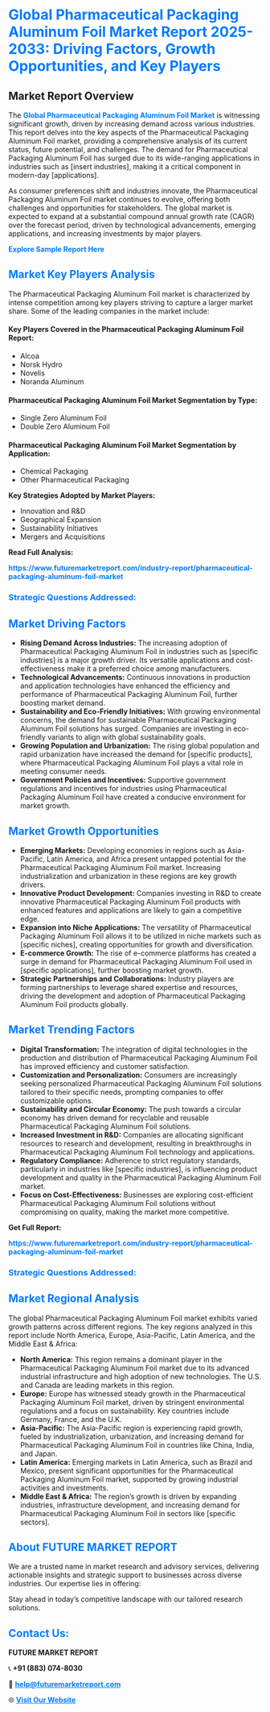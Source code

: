 <h1 style="color: #007BFF;">Global Pharmaceutical Packaging Aluminum Foil Market Report 2025-2033: Driving Factors, Growth Opportunities, and Key Players</h1>

<section id="overview">
<h2>Market Report Overview</h2>
<p>The <a href="https://www.futuremarketreport.com/industry-report/pharmaceutical-packaging-aluminum-foil-market" style="color: #007BFF; text-decoration: none;"><strong>Global Pharmaceutical Packaging Aluminum Foil Market</strong></a> is witnessing significant growth, driven by increasing demand across various industries. This report delves into the key aspects of the Pharmaceutical Packaging Aluminum Foil market, providing a comprehensive analysis of its current status, future potential, and challenges. The demand for Pharmaceutical Packaging Aluminum Foil has surged due to its wide-ranging applications in industries such as [insert industries], making it a critical component in modern-day [applications].</p>
<p>As consumer preferences shift and industries innovate, the Pharmaceutical Packaging Aluminum Foil market continues to evolve, offering both challenges and opportunities for stakeholders. The global market is expected to expand at a substantial compound annual growth rate (CAGR) over the forecast period, driven by technological advancements, emerging applications, and increasing investments by major players.</p>
</section>

<section id="overview">
<p><a href="https://www.futuremarketreport.com/request-sample/reportId=30600" style="color: #007BFF; text-decoration: none;"><strong>Explore Sample Report Here</strong></a></p>
</section>

<section id="key-players">
<h2 style="color: #007BFF;">Market Key Players Analysis</h2>
<p>The Pharmaceutical Packaging Aluminum Foil market is characterized by intense competition among key players striving to capture a larger market share. Some of the leading companies in the market include:</p>
<h4>Key Players Covered in the Pharmaceutical Packaging Aluminum Foil Report:</h4>
<ul><li>Alcoa</li><li>Norsk Hydro</li><li>Novelis</li><li>Noranda Aluminum</li></ul>
<h4>Pharmaceutical Packaging Aluminum Foil Market Segmentation by Type:</h4>
<ul><li>Single Zero Aluminum Foil</li><li>Double Zero Aluminum Foil</li></ul>

<h4>Pharmaceutical Packaging Aluminum Foil Market Segmentation by Application:</h4>
<ul><li>Chemical Packaging</li><li>Other Pharmaceutical Packaging</li></ul>
<p><strong>Key Strategies Adopted by Market Players:</strong></p>
<ul>
<li>Innovation and R&D</li>
<li>Geographical Expansion</li>
<li>Sustainability Initiatives</li>
<li>Mergers and Acquisitions</li>
</ul>
</section>

<section>
<p><strong>Read Full Analysis: </strong></p><a href="https://www.futuremarketreport.com/industry-report/pharmaceutical-packaging-aluminum-foil-market" style="color: #007BFF; text-decoration: none;"><strong>https://www.futuremarketreport.com/industry-report/pharmaceutical-packaging-aluminum-foil-market</strong></a>
<h3 style="color: #007BFF;">Strategic Questions Addressed:</h3>
</section>

<section id="driving-factors">
<h2 style="color: #007BFF;">Market Driving Factors</h2>
<ul>
<li><strong>Rising Demand Across Industries:</strong> The increasing adoption of Pharmaceutical Packaging Aluminum Foil in industries such as [specific industries] is a major growth driver. Its versatile applications and cost-effectiveness make it a preferred choice among manufacturers.</li>
<li><strong>Technological Advancements:</strong> Continuous innovations in production and application technologies have enhanced the efficiency and performance of Pharmaceutical Packaging Aluminum Foil, further boosting market demand.</li>
<li><strong>Sustainability and Eco-Friendly Initiatives:</strong> With growing environmental concerns, the demand for sustainable Pharmaceutical Packaging Aluminum Foil solutions has surged. Companies are investing in eco-friendly variants to align with global sustainability goals.</li>
<li><strong>Growing Population and Urbanization:</strong> The rising global population and rapid urbanization have increased the demand for [specific products], where Pharmaceutical Packaging Aluminum Foil plays a vital role in meeting consumer needs.</li>
<li><strong>Government Policies and Incentives:</strong> Supportive government regulations and incentives for industries using Pharmaceutical Packaging Aluminum Foil have created a conducive environment for market growth.</li>
</ul>
</section>

<section id="growth-opportunities">
<h2 style="color: #007BFF;">Market Growth Opportunities</h2>
<ul>
<li><strong>Emerging Markets:</strong> Developing economies in regions such as Asia-Pacific, Latin America, and Africa present untapped potential for the Pharmaceutical Packaging Aluminum Foil market. Increasing industrialization and urbanization in these regions are key growth drivers.</li>
<li><strong>Innovative Product Development:</strong> Companies investing in R&D to create innovative Pharmaceutical Packaging Aluminum Foil products with enhanced features and applications are likely to gain a competitive edge.</li>
<li><strong>Expansion into Niche Applications:</strong> The versatility of Pharmaceutical Packaging Aluminum Foil allows it to be utilized in niche markets such as [specific niches], creating opportunities for growth and diversification.</li>
<li><strong>E-commerce Growth:</strong> The rise of e-commerce platforms has created a surge in demand for Pharmaceutical Packaging Aluminum Foil used in [specific applications], further boosting market growth.</li>
<li><strong>Strategic Partnerships and Collaborations:</strong> Industry players are forming partnerships to leverage shared expertise and resources, driving the development and adoption of Pharmaceutical Packaging Aluminum Foil products globally.</li>
</ul>
</section>

<section id="trending-factors">
<h2 style="color: #007BFF;">Market Trending Factors</h2>
<ul>
<li><strong>Digital Transformation:</strong> The integration of digital technologies in the production and distribution of Pharmaceutical Packaging Aluminum Foil has improved efficiency and customer satisfaction.</li>
<li><strong>Customization and Personalization:</strong> Consumers are increasingly seeking personalized Pharmaceutical Packaging Aluminum Foil solutions tailored to their specific needs, prompting companies to offer customizable options.</li>
<li><strong>Sustainability and Circular Economy:</strong> The push towards a circular economy has driven demand for recyclable and reusable Pharmaceutical Packaging Aluminum Foil solutions.</li>
<li><strong>Increased Investment in R&D:</strong> Companies are allocating significant resources to research and development, resulting in breakthroughs in Pharmaceutical Packaging Aluminum Foil technology and applications.</li>
<li><strong>Regulatory Compliance:</strong> Adherence to strict regulatory standards, particularly in industries like [specific industries], is influencing product development and quality in the Pharmaceutical Packaging Aluminum Foil market.</li>
<li><strong>Focus on Cost-Effectiveness:</strong> Businesses are exploring cost-efficient Pharmaceutical Packaging Aluminum Foil solutions without compromising on quality, making the market more competitive.</li>
</ul>
</section>

<section>
<p><strong>Get Full Report: </strong></p><a href="https://www.futuremarketreport.com/industry-report/pharmaceutical-packaging-aluminum-foil-market" style="color: #007BFF; text-decoration: none;"><strong>https://www.futuremarketreport.com/industry-report/pharmaceutical-packaging-aluminum-foil-market</strong></a>
<h3 style="color: #007BFF;">Strategic Questions Addressed:</h3>
</section>


<section id="regional-analysis">
<h2 style="color: #007BFF;">Market Regional Analysis</h2>
<p>The global Pharmaceutical Packaging Aluminum Foil market exhibits varied growth patterns across different regions. The key regions analyzed in this report include North America, Europe, Asia-Pacific, Latin America, and the Middle East & Africa:</p>
<ul>
<li><strong>North America:</strong> This region remains a dominant player in the Pharmaceutical Packaging Aluminum Foil market due to its advanced industrial infrastructure and high adoption of new technologies. The U.S. and Canada are leading markets in this region.</li>
<li><strong>Europe:</strong> Europe has witnessed steady growth in the Pharmaceutical Packaging Aluminum Foil market, driven by stringent environmental regulations and a focus on sustainability. Key countries include Germany, France, and the U.K.</li>
<li><strong>Asia-Pacific:</strong> The Asia-Pacific region is experiencing rapid growth, fueled by industrialization, urbanization, and increasing demand for Pharmaceutical Packaging Aluminum Foil in countries like China, India, and Japan.</li>
<li><strong>Latin America:</strong> Emerging markets in Latin America, such as Brazil and Mexico, present significant opportunities for the Pharmaceutical Packaging Aluminum Foil market, supported by growing industrial activities and investments.</li>
<li><strong>Middle East & Africa:</strong> The region’s growth is driven by expanding industries, infrastructure development, and increasing demand for Pharmaceutical Packaging Aluminum Foil in sectors like [specific sectors].</li>
</ul>
</section>

<footer>
<h2 style="color: #007BFF;">About FUTURE MARKET REPORT</h2>
<p>We are a trusted name in market research and advisory services, delivering actionable insights and strategic support to businesses across diverse industries. Our expertise lies in offering:</p>

<p>Stay ahead in today’s competitive landscape with our tailored research solutions.</p>

<h2 style="color: #007BFF;">Contact Us:</h2>
<p><strong>FUTURE MARKET REPORT</strong></p>
<p>📞 <strong>+91 (883) 074-8030</strong></p>
<p>📧 <strong><a href="mailto:help@futuremarketreport.com" style="color: #007BFF;">help@futuremarketreport.com</a></strong></p>
<p>🌐 <strong><a href="https://www.futuremarketreport.com/" style="color: #007BFF;">Visit Our Website</a></strong></p>
</footer>
